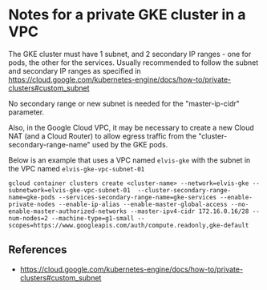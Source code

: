 # Notes for a private GKE cluster in a VPC
The GKE cluster must have 1 subnet, and 2 secondary IP ranges - one for pods, the other for the services.
Usually recommended to follow the subnet and secondary IP ranges as specified in 
https://cloud.google.com/kubernetes-engine/docs/how-to/private-clusters#custom_subnet

No secondary range or new subnet is needed for the "master-ip-cidr" parameter.

Also, in the Google Cloud VPC, it may be necessary to create a new Cloud NAT (and a Cloud Router) to allow egress traffic from the "cluster-secondary-range-name" used by the GKE pods.

Below is an example that uses a VPC named `elvis-gke` with the subnet in the VPC named `elvis-gke-vpc-subnet-01 ` 
```
gcloud container clusters create <cluster-name> --network=elvis-gke --subnetwork=elvis-gke-vpc-subnet-01  --cluster-secondary-range-name=gke-pods --services-secondary-range-name=gke-services --enable-private-nodes --enable-ip-alias --enable-master-global-access --no-enable-master-authorized-networks --master-ipv4-cidr 172.16.0.16/28 --num-nodes=2 --machine-type=g1-small --scopes=https://www.googleapis.com/auth/compute.readonly,gke-default
```

## References
* https://cloud.google.com/kubernetes-engine/docs/how-to/private-clusters#custom_subnet